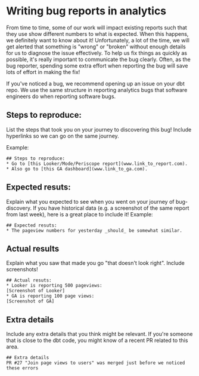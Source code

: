 # Writing bug reports in analytics
From time to time, some of our work will impact existing reports such that they use show different numbers to what is expected. When this happens, we definitely want to know about it! Unfortunately, a lot of the time, we will get alerted that something is "wrong" or "broken" without enough details for us to diagnose the issue effectively. To help us fix things as quickly as possible, it's really important to communicate the bug clearly. Often, as the bug reporter, spending some extra effort when reporting the bug will save lots of effort in making the fix!

If you've noticed a bug, we recommend opening up an issue on your dbt repo. We use the same structure in reporting analytics bugs that software engineers do when reporting software bugs.

## Steps to reproduce:
List the steps that took you on your journey to discovering this bug! Include hyperlinks so we can go on the same journey.

Example:
```
## Steps to reproduce:
* Go to [this Looker/Mode/Periscope report](www.link_to_report.com).
* Also go to [this GA dashboard](www.link_to_ga.com).
```

## Expected resuts:
Explain what you expected to see when you went on your journey of bug-discovery. If you have historical data (e.g. a screenshot of the same report from last week), here is a great place to include it!
Example:
```
## Expected resuts:
* The pageview numbers for yesterday _should_ be somewhat similar.
```

## Actual results
Explain what you saw that made you go "that doesn't look right". Include screenshots!
```
## Actual resuts:
* Looker is reporting 500 pageviews:
[Screenshot of Looker]
* GA is reporting 100 page views:
[Screenshot of GA]
```

## Extra details
Include any extra details that you think might be relevant. If you're someone that is close to the dbt code, you might know of a recent PR related to this area.
```
## Extra details
PR #27 "Join page views to users" was merged just before we noticed these errors
```
